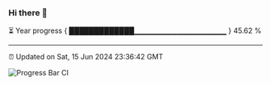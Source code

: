 ### Hi there 👋

⏳ Year progress { █████████████▁▁▁▁▁▁▁▁▁▁▁▁▁▁▁▁▁ } 45.62 %

---

⏰ Updated on Sat, 15 Jun 2024 23:36:42 GMT

![Progress Bar CI](https://github.com/IshwaranRudhara/GIT-ACTION/workflows/Progress%20Bar%20CI/badge.svg)
